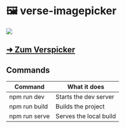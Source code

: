 # 🖼 verse-imagepicker
[![](https://img.shields.io/discord/940887747130957844?color=5865F2&logo=matrix)](https://matrix.to/#/#awesomebible-verse:matrix.org)

## [➜ Zum Verspicker](https://versepicker.awesomebible.de/)

## Commands
| Command | What it does                 |
|---------------|------------------------|
| npm run dev   | Starts the dev server  |
| npm run build | Builds the project     |
| npm run serve | Serves the local build |
